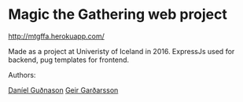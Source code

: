 # Magic the Gathering web project

http://mtgffa.herokuapp.com/

Made as a project at Univeristy of Iceland in 2016.
ExpressJs used for backend, pug templates for frontend.

Authors:

[Daníel Guðnason](https://github.com/DanniGudna)
[Geir Garðarsson](https://github.com/geirgardarsson)
